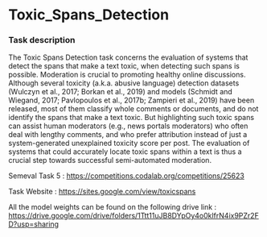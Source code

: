 # Toxic_Spans_Detection

### Task description

The Toxic Spans Detection task concerns the evaluation of systems that detect the spans that make a text toxic, when detecting such spans is possible. Moderation is crucial to promoting healthy online discussions. Although several toxicity (a.k.a. abusive language) detection datasets (Wulczyn et al., 2017; Borkan et al., 2019) and models (Schmidt and Wiegand, 2017; Pavlopoulos et al., 2017b; Zampieri et al., 2019) have been released, most of them classify whole comments or documents, and do not identify the spans that make a text toxic. But highlighting such toxic spans can assist human moderators (e.g., news portals moderators) who often deal with lengthy comments, and who prefer attribution instead of just a system-generated unexplained toxicity score per post. The evaluation of systems that could accurately locate toxic spans within a text is thus a crucial step towards successful semi-automated moderation.

Semeval Task 5 : https://competitions.codalab.org/competitions/25623

Task Website : https://sites.google.com/view/toxicspans

All the model weights can be found on the following drive link : https://drive.google.com/drive/folders/1Ttt11uJB8DYpOy4o0klfrN4ix9PZr2FD?usp=sharing
